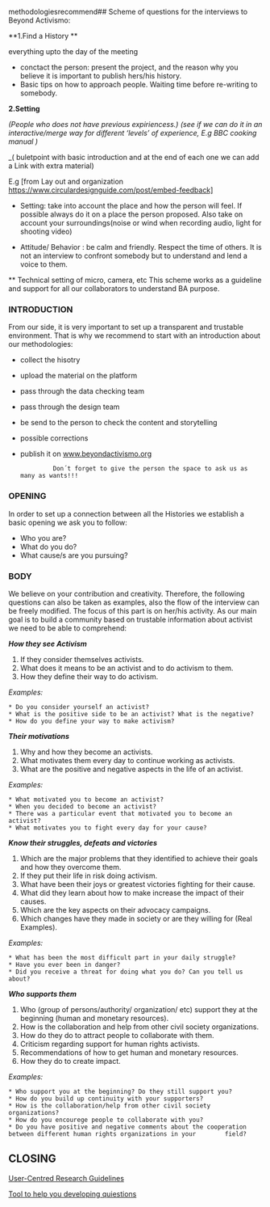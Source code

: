 methodologiesrecommend## Scheme of questions for the interviews to Beyond Activismo:

**1.Find a History **

   everything upto the day of the meeting 
  
  - conctact the person: present the project, and the reason why you believe it is important to publish hers/his history.
  - Basic tips on how to approach people. Waiting time before re-writing to somebody.
  
   
**2.Setting**

_(People who does not have previous expiriencess.)_
_(see if we can do it in an interactive/merge way for different ‘levels’ of experience, E.g BBC cooking manual )_

_( buletpoint  with basic introduction and at the end of each one we can add a Link with extra material) 

E.g [from Lay out and organization https://www.circulardesignguide.com/post/embed-feedback]


* Setting: take into account the place and how the person will feel. If possible always do it on a place the person proposed. Also take on account your surroundings(noise or wind when recording audio, light for shooting video)

* Attitude/ Behavior : be calm and friendly. Respect the time of others. It is not an interview to confront somebody but to understand and lend a voice to them.

** Technical setting of micro, camera, etc
This scheme works as a guideline and support for all our collaborators to understand BA purpose.


### INTRODUCTION

   From our side, it is very important to set up a transparent and trustable environment.
   That is why we recommend to start with an introduction about our methodologies:

   * collect the hisotry 
   * upload the material on the platform
   * pass through the data checking team
   * pass through the design team
   * be send to the person  to check the content and storytelling
   * possible corrections
   * publish it on www.beyondactivismo.org

                  
                  Don´t forget to give the person the space to ask us as many as wants!!!


### OPENING

  In order to set up a connection between all the Histories we establish a basic opening we ask you to follow:

   * Who you are?
   * What do you do?
   * What cause/s are you pursuing?  


### BODY

   We believe on your contribution and creativity.
   Therefore, the following questions can also be taken as examples, also the flow of the interview can be freely modified.
   The focus of this part is on her/his activity. As our main goal is to build a community based on trustable information
   about activist we need to be able to comprehend:

 _**How they see Activism**_

   1. If they consider themselves activists.
   2. What does it means to be an activist and to do activism to them.
   3. How they define their way to do activism.

_Examples:_

    * Do you consider yourself an activist?
    * What is the positive side to be an activist? What is the negative?
    * How do you define your way to make activism?

_**Their motivations**_

   1. Why and how they become an activists.
   2. What motivates them every day to continue working as activists.
   3. What are the positive and negative aspects in the life of an activist.

_Examples:_

    * What motivated you to become an activist?
    * When you decided to become an activist?
    * There was a particular event that motivated you to become an activist?
    * What motivates you to fight every day for your cause?
   

_**Know their struggles, defeats and victories**_

   1. Which are the major problems that they identified to achieve their goals and how they overcome them.
   2. If they put their life in risk doing activism.
   3. What have been their joys or greatest victories fighting for their cause.
   4. What did they learn about how to make increase the impact of their causes.
   5. Which are the key aspects on their advocacy campaigns.
   6. Which changes have they made in society or are they willing for (Real Examples).

_Examples:_

    * What has been the most difficult part in your daily struggle?
    * Have you ever been in danger?
    * Did you receive a threat for doing what you do? Can you tell us about?


_**Who supports them**_

   1. Who (group of persons/authority/ organization/ etc) support they at the beginning (human and monetary resources).
   2. How is the collaboration and help from other civil society organizations.
   3. How do they do to attract people to collaborate with them.
   4. Criticism regarding support for human rights activists.
   5. Recommendations of how to get human and monetary resources.
   6. How they do to create impact.

_Examples:_

    * Who support you at the beginning? Do they still support you?
    * How do you build up continuity with your supporters?
    * How is the collaboration/help from other civil society organizations?
    * How do you encourege people to collaborate with you?
    * Do you have positive and negative comments about the cooperation between different human rights organizations in your        field?


## CLOSING

[User-Centred Research Guidelines ](https://www.circulardesignguide.com/post/lead-with-user-centred-research)

[Tool to help you developing quiestions](http://diytoolkit.org/tools/question-ladder/)
